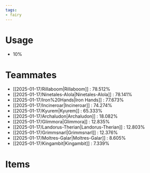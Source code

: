 ```yaml
---
tags:
- fairy
---
```

# Usage
- 10%
# Teammates
- [[2025-01-17/Rillaboom|Rillaboom]] : 78.512%
- [[2025-01-17/Ninetales-Alola|Ninetales-Alola]] : 78.141%
- [[2025-01-17/Iron%20Hands|Iron Hands]] : 77.673%
- [[2025-01-17/Incineroar|Incineroar]] : 74.274%
- [[2025-01-17/Kyurem|Kyurem]] : 65.333%
- [[2025-01-17/Archaludon|Archaludon]] : 18.082%
- [[2025-01-17/Glimmora|Glimmora]] : 12.835%
- [[2025-01-17/Landorus-Therian|Landorus-Therian]] : 12.803%
- [[2025-01-17/Grimmsnarl|Grimmsnarl]] : 12.376%
- [[2025-01-17/Moltres-Galar|Moltres-Galar]] : 8.605%
- [[2025-01-17/Kingambit|Kingambit]] : 7.339%
# Items